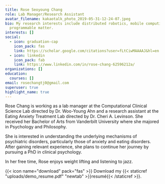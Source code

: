 ```yaml
---
title: Rose Seoyoung Chang
role: Lab Manager/Research Assistant
avatar_filename: kakaotalk_photo_2019-05-31-12-24-07.jpeg
bio: My research interests include distributed robotics, mobile computing and
  programmable matter.
interests: []
social:
  - icon: graduation-cap
    icon_pack: fas
    link: https://scholar.google.com/citations?user=fLtCiwMAAAAJ&hl=en
  - icon: linkedin
    icon_pack: fab
    link: https://www.linkedin.com/in/rose-chang-62596212a/
organizations: []
education:
  courses: []
email: rosechangtj0@gmail.com
superuser: true
highlight_name: true
---
```

Rose Chang is working as a lab manager at the Computational Clinical Science Lab directed by Dr. Woo-Young Ahn and a research assistant at the Eating Anxiety Treatment Lab directed by Dr. Cheri A. Levinson. She received her Bachelor of Arts from Vanderbilt University where she majored in Psychology and Philosophy.

She is interested in understanding the underlying mechanisms of psychiatric disorders, particularly those of anxiety and eating disorders. After gaining relevant experience, she plans to continue her journey by pursuing a PhD in clinical psychology.

In her free time, Rose enjoys weight lifting and listening to jazz.

{{< icon name="download" pack="fas" >}} Download my {{< staticref "uploads/demo_resume.pdf" "newtab" >}}resumé{{< /staticref >}}.
